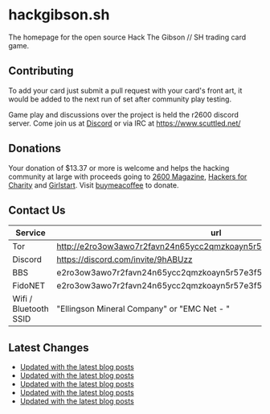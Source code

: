 # hackgibson.sh
The homepage for the open source Hack The Gibson // SH trading card game.


## Contributing

To add your card just submit a pull request with your card's front art, it would be added to the next run of set after community play testing.

Game play and discussions over the project is held the r2600 discord server. Come join us at [Discord](https://discord.com/invite/9hABUzz) or via IRC at https://www.scuttled.net/


## Donations

Your donation of $13.37 or more is welcome and helps the hacking community at large with proceeds going to [2600 Magazine](https://2600.com/), [Hackers for Charity](https://hackersforcharity.org) and [Girlstart](https://girlstart.org).  Visit [buymeacoffee](https://www.buymeacoffee.com/hackgibson.sh) to donate.


## Contact Us

Service | url
-|-
Tor | http://e2ro3ow3awo7r2favn24n65ycc2qmzkoayn5r57e3f56nvjwdcgg32ad.onion
Discord | https://discord.com/invite/9hABUzz
BBS | e2ro3ow3awo7r2favn24n65ycc2qmzkoayn5r57e3f56nvjwdcgg32ad.onion:23
FidoNET | e2ro3ow3awo7r2favn24n65ycc2qmzkoayn5r57e3f56nvjwdcgg32ad.onion:24554
Wifi / Bluetooth SSID | "Ellingson Mineral Company" or "EMC Net - <fidonet address>"

## Latest Changes
<!-- BLOG-POST-LIST:START -->
- [Updated with the latest blog posts](https://github.com/DFW2600/hackgibson.sh/commit/c0e3303639b130242eca91544be19dcf15bdbc23)
- [Updated with the latest blog posts](https://github.com/DFW2600/hackgibson.sh/commit/19f80bbf35db42cff148bfb06bb5f624119ab0b3)
- [Updated with the latest blog posts](https://github.com/DFW2600/hackgibson.sh/commit/c87d5f6e92a61627e9b6d13ff6aa28ee32221b6d)
- [Updated with the latest blog posts](https://github.com/DFW2600/hackgibson.sh/commit/572a4c15c01e88b4c972a48b4dd494be060c84b4)
- [Updated with the latest blog posts](https://github.com/DFW2600/hackgibson.sh/commit/35666517db5e07a18323320a446ce77cd2ed49c6)
<!-- BLOG-POST-LIST:END -->

